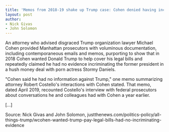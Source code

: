 ```yaml
---
title: 'Memos from 2018-19 shake up Trump case: Cohen denied having incriminating evidence on hush money'
layout: post
author:
- Nick Givas
- John Solomon
---
```


An attorney who advised disgraced Trump organization lawyer Michael Cohen provided Manhattan prosecutors with voluminous documentation, including contemporaneous emails and memos, purporting to show that in 2018 Cohen wanted Donald Trump to help cover his legal bills and repeatedly claimed he had no evidence incriminating the former president in a hush money deal with porn actress Stormy Daniels.

"Cohen said he had no information against Trump," one memo summarizing attorney Robert Costello's interactions with Cohen stated. That memo, dated April 2019, recounted Costello's interview with federal prosecutors about conversations he and colleagues had with Cohen a year earlier.

[…]

Source: Nick Givas and John Solomon, justthenews.com/politics-policy/all-things-trump/wcohen-wanted-trump-pay-legal-bills-had-no-incriminating-evidence
